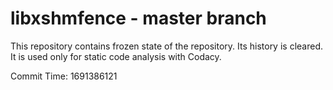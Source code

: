 # libxshmfence - master branch

This repository contains frozen state of the repository.
Its history is cleared. It is used only for static code
analysis with Codacy.

Commit Time: 1691386121